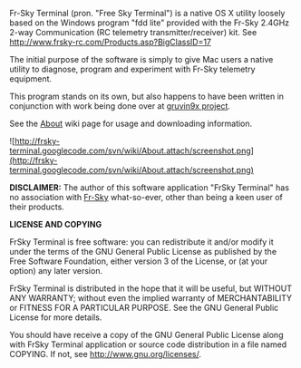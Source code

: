 Fr-Sky Terminal (pron. "Free Sky Terminal") is a native OS X utility loosely based on the Windows program "fdd lite" provided with the Fr-Sky 2.4GHz 2-way Communication (RC telemetry transmitter/receiver) kit. See http://www.frsky-rc.com/Products.asp?BigClassID=17

The initial purpose of the software is simply to give Mac users a native utility to diagnose, program and experiment with Fr-Sky telemetry equipment.

This program stands on its own, but also happens to have been written in conjunction with work being done over at [gruvin9x project](http://code.google.com/p/gruvin9x/).

See the [About](About.md) wiki page for usage and downloading information.

![http://frsky-terminal.googlecode.com/svn/wiki/About.attach/screenshot.png](http://frsky-terminal.googlecode.com/svn/wiki/About.attach/screenshot.png)


**DISCLAIMER:** The author of this software application "FrSky Terminal" has no association with [Fr-Sky](http://www.frsky-rc.com/) what-so-ever, other than being a keen user of their products.

**LICENSE AND COPYING**

FrSky Terminal is free software: you can redistribute it and/or modify it under the terms of the GNU General Public License as published by the Free Software Foundation, either version 3 of the License, or (at your option) any later version.

FrSky Terminal is distributed in the hope that it will be useful, but WITHOUT ANY WARRANTY; without even the implied warranty of MERCHANTABILITY or FITNESS FOR A PARTICULAR PURPOSE.  See the GNU General Public License for more details.

You should have receive a copy of the GNU General Public License along with FrSky Terminal application or source code distribution in a file named COPYING. If not, see http://www.gnu.org/licenses/.
